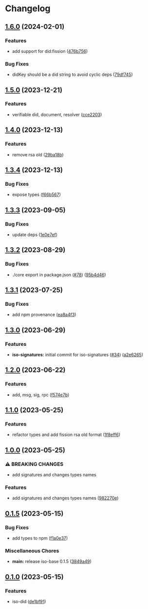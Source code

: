 # Changelog

## [1.6.0](https://github.com/hugomrdias/iso-repo/compare/iso-did-v1.5.0...iso-did-v1.6.0) (2024-02-01)


### Features

* add support for did:fission ([476b756](https://github.com/hugomrdias/iso-repo/commit/476b7567299663a6fddf1897d44bc784d8e80f70))


### Bug Fixes

* didKey should be a did string to avoid cyclic deps ([79df745](https://github.com/hugomrdias/iso-repo/commit/79df74557fb3bf73200a3cd5ceb1460f2b52d0bd))

## [1.5.0](https://github.com/hugomrdias/iso-repo/compare/iso-did-v1.4.0...iso-did-v1.5.0) (2023-12-21)


### Features

* verifiable did, document, resolver ([cce2203](https://github.com/hugomrdias/iso-repo/commit/cce220371903a93c366216cced7b215a0f0127ad))

## [1.4.0](https://github.com/hugomrdias/iso-repo/compare/iso-did-v1.3.4...iso-did-v1.4.0) (2023-12-13)


### Features

* remove rsa old ([29ba18b](https://github.com/hugomrdias/iso-repo/commit/29ba18bdaca806c8c006697aa3e2b0572288c6e8))

## [1.3.4](https://github.com/hugomrdias/iso-repo/compare/iso-did-v1.3.3...iso-did-v1.3.4) (2023-12-13)


### Bug Fixes

* expose types ([f66b567](https://github.com/hugomrdias/iso-repo/commit/f66b5670f621cc1b6f3a4a33e8231ecce92189a2))

## [1.3.3](https://github.com/hugomrdias/iso-repo/compare/iso-did-v1.3.2...iso-did-v1.3.3) (2023-09-05)


### Bug Fixes

* update deps ([1e0e7ef](https://github.com/hugomrdias/iso-repo/commit/1e0e7ef49e0d48719672129d8aff5c4ddd225ad8))

## [1.3.2](https://github.com/hugomrdias/iso-repo/compare/iso-did-v1.3.1...iso-did-v1.3.2) (2023-08-29)


### Bug Fixes

* ./core export in package.json ([#78](https://github.com/hugomrdias/iso-repo/issues/78)) ([95b4d46](https://github.com/hugomrdias/iso-repo/commit/95b4d46df88b649a448ae927714bbb10b1022a89))

## [1.3.1](https://github.com/hugomrdias/iso-repo/compare/iso-did-v1.3.0...iso-did-v1.3.1) (2023-07-25)


### Bug Fixes

* add npm provenance ([ea8a4f3](https://github.com/hugomrdias/iso-repo/commit/ea8a4f3125d0775e92ed03f804344be2be66f05c))

## [1.3.0](https://github.com/hugomrdias/iso-repo/compare/iso-did-v1.2.0...iso-did-v1.3.0) (2023-06-29)


### Features

* **iso-signatures:** initial commit for iso-signatures ([#34](https://github.com/hugomrdias/iso-repo/issues/34)) ([a2e6265](https://github.com/hugomrdias/iso-repo/commit/a2e6265ad14e1e2bb39d86642efbd79ee09a5357))

## [1.2.0](https://github.com/hugomrdias/iso-repo/compare/iso-did-v1.1.0...iso-did-v1.2.0) (2023-06-22)


### Features

* add, msg, sig, rpc ([f574e7b](https://github.com/hugomrdias/iso-repo/commit/f574e7bbba8fcc783f534a669ef156071afc804f))

## [1.1.0](https://github.com/hugomrdias/iso-repo/compare/iso-did-v1.0.0...iso-did-v1.1.0) (2023-05-25)


### Features

* refactor types and add fission rsa old format ([1f8eff6](https://github.com/hugomrdias/iso-repo/commit/1f8eff6f8f68475d2771909f7b9393d245496476))

## [1.0.0](https://github.com/hugomrdias/iso-repo/compare/iso-did-v0.1.5...iso-did-v1.0.0) (2023-05-25)


### ⚠ BREAKING CHANGES

* add signatures and changes types names

### Features

* add signatures and changes types names ([982270e](https://github.com/hugomrdias/iso-repo/commit/982270ec803ad1a1bc3f955c9ce2cf2c1d123a8f))

## [0.1.5](https://github.com/hugomrdias/iso-repo/compare/iso-did-v0.1.0...iso-did-v0.1.5) (2023-05-15)


### Bug Fixes

* add types to npm ([f1a0e37](https://github.com/hugomrdias/iso-repo/commit/f1a0e3782d3f48afd299917334a9d2d9d82a6275))


### Miscellaneous Chores

* **main:** release iso-base 0.1.5 ([3849a49](https://github.com/hugomrdias/iso-repo/commit/3849a49eb867fbdaf3ed95173144b448d4a42f4c))

## [0.1.0](https://github.com/hugomrdias/iso-repo/compare/iso-did-v0.0.1...iso-did-v0.1.0) (2023-05-15)


### Features

* iso-did ([de1bf91](https://github.com/hugomrdias/iso-repo/commit/de1bf9141e04c967da353cf7ef59aa072017747a))
